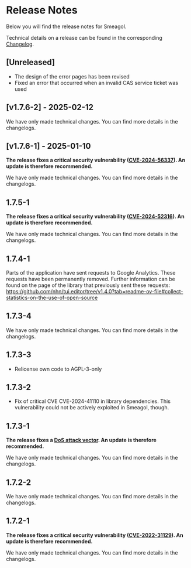 # Release Notes

Below you will find the release notes for Smeagol. 

Technical details on a release can be found in the corresponding [Changelog](https://docs.cloudogu.com/en/docs/dogus/smeagol/CHANGELOG/).

## [Unreleased]

- The design of the error pages has been revised
- Fixed an error that occurred when an invalid CAS service ticket was used

## [v1.7.6-2] - 2025-02-12

We have only made technical changes. You can find more details in the changelogs.

## [v1.7.6-1] - 2025-01-10
**The release fixes a critical security vulnerability ([CVE-2024-56337](https://github.com/advisories/GHSA-27hp-xhwr-wr2m)). An update is therefore recommended.**

We have only made technical changes. You can find more details in the changelogs.

## 1.7.5-1

**The release fixes a critical security vulnerability ([CVE-2024-52316](https://github.com/advisories/GHSA-xcpr-7mr4-h4xq)). An update is therefore recommended.**

We have only made technical changes. You can find more details in the changelogs.

## 1.7.4-1
Parts of the application have sent requests to Google Analytics. These requests have been permanently removed.
Further information can be found on the page of the library that previously sent these requests: https://github.com/nhn/tui.editor/tree/v1.4.0?tab=readme-ov-file#collect-statistics-on-the-use-of-open-source

## 1.7.3-4
We have only made technical changes. You can find more details in the changelogs.

## 1.7.3-3
- Relicense own code to AGPL-3-only

## 1.7.3-2
* Fix of critical CVE CVE-2024-41110 in library dependencies. This vulnerability could not be actively exploited in Smeagol, though.

## 1.7.3-1

**The release fixes a [DoS attack vector](https://security.snyk.io/vuln/SNYK-JAVA-COMFASTERXMLJACKSONCORE-7569538). An update is therefore recommended.**

We have only made technical changes. You can find more details in the changelogs.

## 1.7.2-2

We have only made technical changes. You can find more details in the changelogs.

## 1.7.2-1

**The release fixes a critical security vulnerability ([CVE-2022-31129](https://nvd.nist.gov/vuln/detail/CVE-2022-31129)). An update is therefore recommended.**

We have only made technical changes. You can find more details in the changelogs.
